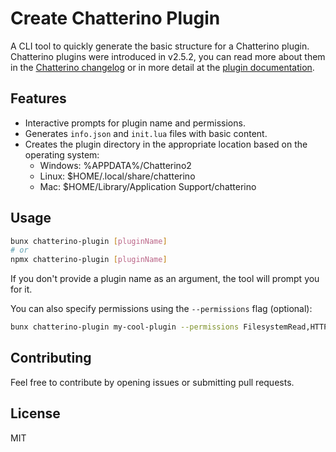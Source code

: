 # Create Chatterino Plugin

A CLI tool to quickly generate the basic structure for a Chatterino plugin. Chatterino plugins were introduced in v2.5.2, you can read more about them in the [Chatterino changelog](https://chatterino.com/changelog#2.5.2-plugins) or in more detail at the [plugin documentation](https://github.com/Chatterino/chatterino2/blob/master/docs/wip-plugins.md).

## Features

* Interactive prompts for plugin name and permissions.
* Generates `info.json` and `init.lua` files with basic content.
* Creates the plugin directory in the appropriate location based on the operating system:
  * Windows: %APPDATA%/Chatterino2
  * Linux: $HOME/.local/share/chatterino
  * Mac: $HOME/Library/Application Support/chatterino

## Usage

```sh
bunx chatterino-plugin [pluginName]
# or
npmx chatterino-plugin [pluginName]
```

If you don't provide a plugin name as an argument, the tool will prompt you for it.

You can also specify permissions using the `--permissions` flag (optional):

```sh
bunx chatterino-plugin my-cool-plugin --permissions FilesystemRead,HTTP
```

## Contributing

Feel free to contribute by opening issues or submitting pull requests.

## License

MIT
